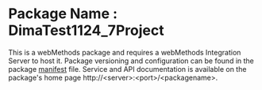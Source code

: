 # Package Name : DimaTest1124_7Project
This is a webMethods package and requires a webMethods Integration Server to host it. Package versioning and configuration can be found in the package [manifest](./DimaTest1124_7Project/manifest.v3) file. Service and API documentation is available on the package's home page http://&lt;server&gt;:&lt;port&gt;/&lt;packagename>.